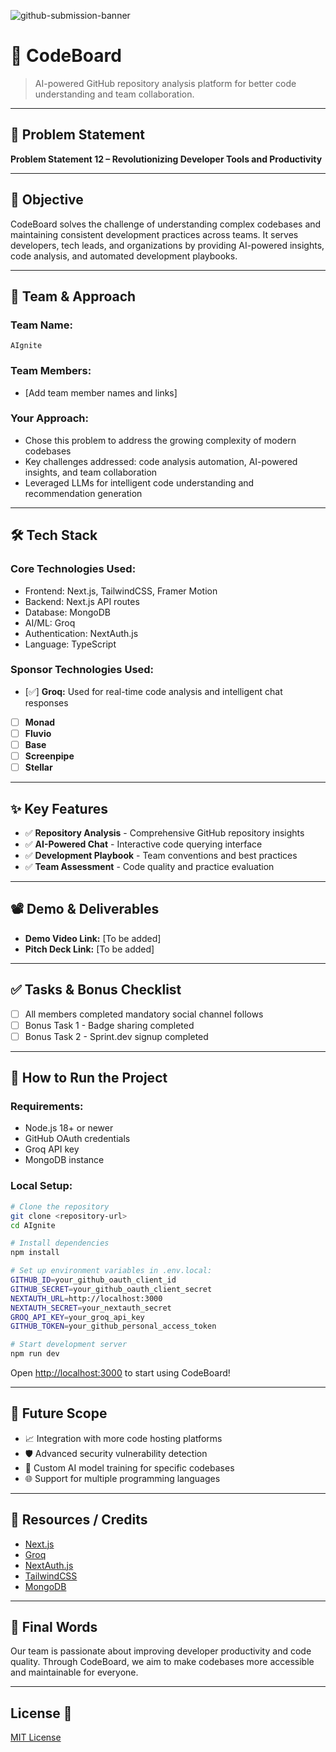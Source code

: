 ![github-submission-banner](https://github.com/user-attachments/assets/a1493b84-e4e2-456e-a791-ce35ee2bcf2f)

# 🚀 CodeBoard

> AI-powered GitHub repository analysis platform for better code understanding and team collaboration.

---

## 📌 Problem Statement

**Problem Statement 12 – Revolutionizing Developer Tools and Productivity**

---

## 🎯 Objective

CodeBoard solves the challenge of understanding complex codebases and maintaining consistent development practices across teams. It serves developers, tech leads, and organizations by providing AI-powered insights, code analysis, and automated development playbooks.

---

## 🧠 Team & Approach

### Team Name:  
`AIgnite`

### Team Members:  
- [Add team member names and links]

### Your Approach:  
- Chose this problem to address the growing complexity of modern codebases
- Key challenges addressed: code analysis automation, AI-powered insights, and team collaboration
- Leveraged LLMs for intelligent code understanding and recommendation generation

---

## 🛠️ Tech Stack

### Core Technologies Used:
- Frontend: Next.js, TailwindCSS, Framer Motion
- Backend: Next.js API routes
- Database: MongoDB
- AI/ML: Groq
- Authentication: NextAuth.js
- Language: TypeScript

### Sponsor Technologies Used:
- [✅] **Groq:** Used for real-time code analysis and intelligent chat responses
- [ ] **Monad**
- [ ] **Fluvio**
- [ ] **Base**
- [ ] **Screenpipe**
- [ ] **Stellar**

---

## ✨ Key Features

- ✅ **Repository Analysis** - Comprehensive GitHub repository insights
- ✅ **AI-Powered Chat** - Interactive code querying interface
- ✅ **Development Playbook** - Team conventions and best practices
- ✅ **Team Assessment** - Code quality and practice evaluation

---

## 📽️ Demo & Deliverables

- **Demo Video Link:** [To be added]
- **Pitch Deck Link:** [To be added]

---

## ✅ Tasks & Bonus Checklist

- [ ] All members completed mandatory social channel follows
- [ ] Bonus Task 1 - Badge sharing completed
- [ ] Bonus Task 2 - Sprint.dev signup completed

---

## 🧪 How to Run the Project

### Requirements:
- Node.js 18+ or newer
- GitHub OAuth credentials
- Groq API key
- MongoDB instance

### Local Setup:
```bash
# Clone the repository
git clone <repository-url>
cd AIgnite

# Install dependencies
npm install

# Set up environment variables in .env.local:
GITHUB_ID=your_github_oauth_client_id
GITHUB_SECRET=your_github_oauth_client_secret
NEXTAUTH_URL=http://localhost:3000
NEXTAUTH_SECRET=your_nextauth_secret
GROQ_API_KEY=your_groq_api_key
GITHUB_TOKEN=your_github_personal_access_token

# Start development server
npm run dev
```

Open [http://localhost:3000](http://localhost:3000) to start using CodeBoard!

---

## 🧬 Future Scope

- 📈 Integration with more code hosting platforms
- 🛡️ Advanced security vulnerability detection
- 🤖 Custom AI model training for specific codebases
- 🌐 Support for multiple programming languages

---

## 📎 Resources / Credits

- [Next.js](https://nextjs.org/)
- [Groq](https://groq.com/)
- [NextAuth.js](https://next-auth.js.org/)
- [TailwindCSS](https://tailwindcss.com/)
- [MongoDB](https://www.mongodb.com/)

---

## 🏁 Final Words

Our team is passionate about improving developer productivity and code quality. Through CodeBoard, we aim to make codebases more accessible and maintainable for everyone.

---

## License 📝

[MIT License](https://opensource.org/licenses/MIT)